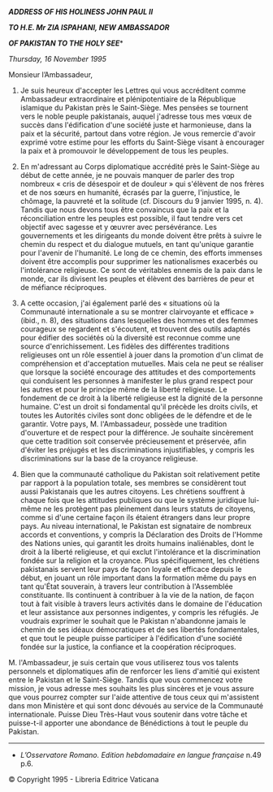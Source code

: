 ***ADDRESS OF HIS HOLINESS JOHN PAUL II***

***TO H.E. Mr ZIA ISPAHANI, NEW AMBASSADOR***

***OF PAKISTAN TO THE HOLY SEE****

*Thursday, 16 November 1995*

Monsieur l’Ambassadeur,

1. Je suis heureux d'accepter les Lettres qui vous accréditent comme Ambassadeur extraordinaire et plénipotentiaire de la République islamique du Pakistan près le Saint-Siège. Mes pensées se tournent vers le noble peuple pakistanais, auquel j'adresse tous mes vœux de succès dans l'édification d'une société juste et harmonieuse, dans la paix et la sécurité, partout dans votre région. Je vous remercie d'avoir exprimé votre estime pour les efforts du Saint-Siège visant à encourager la paix et à promouvoir le développement de tous les peuples.

2. En m'adressant au Corps diplomatique accrédité près le Saint-Siège au début de cette année, je ne pouvais manquer de parler des trop nombreux « cris de désespoir et de douleur » qui s'élèvent de nos frères et de nos sœurs en humanité, écrasés par la guerre, l'injustice, le chômage, la pauvreté et la solitude (cf. Discours du 9 janvier 1995, n. 4). Tandis que nous devons tous être convaincus que la paix et la réconciliation entre les peuples est possible, il faut tendre vers cet objectif avec sagesse et y œuvrer avec persévérance. Les gouvernements et les dirigeants du monde doivent être prêts à suivre le chemin du respect et du dialogue mutuels, en tant qu'unique garantie pour l'avenir de l'humanité. Le long de ce chemin, des efforts immenses doivent être accomplis pour supprimer les nationalismes exacerbés ou l'intolérance religieuse. Ce sont de véritables ennemis de la paix dans le monde, car ils divisent les peuples et élèvent des barrières de peur et de méfiance réciproques.

3. A cette occasion, j'ai également parlé des « situations où la Communauté internationale a su se montrer clairvoyante et efficace » (ibid., n. 8), des situations dans lesquelles des hommes et des femmes courageux se regardent et s'écoutent, et trouvent des outils adaptés pour édifier des sociétés où la diversité est reconnue comme une source d'enrichissement. Les fidèles des différentes traditions religieuses ont un rôle essentiel à jouer dans la promotion d'un climat de compréhension et d'acceptation mutuelles. Mais cela ne peut se réaliser que lorsque la société encourage des attitudes et des comportements qui conduisent les personnes à manifester le plus grand respect pour les autres et pour le principe même de la liberté religieuse. Le fondement de ce droit à la liberté religieuse est la dignité de la personne humaine. C'est un droit si fondamental qu'il précède les droits civils, et toutes les Autorités civiles sont donc obligées de le défendre et de le garantir. Votre pays, M. l'Ambassadeur, possède une tradition d'ouverture et de respect pour la différence. Je souhaite sincèrement que cette tradition soit conservée précieusement et préservée, afin d'éviter les préjugés et les discriminations injustifiables, y compris les discriminations sur la base de la croyance religieuse.

4. Bien que la communauté catholique du Pakistan soit relativement petite par rapport à la population totale, ses membres se considèrent tout aussi Pakistanais que les autres citoyens. Les chrétiens souffrent à chaque fois que les attitudes publiques ou que le système juridique lui-même ne les protègent pas pleinement dans leurs statuts de citoyens, comme si d'une certaine façon ils étaient étrangers dans leur propre pays. Au niveau international, le Pakistan est signataire de nombreux accords et conventions, y compris la Déclaration des Droits de l'Homme des Nations unies, qui garantit les droits humains inaliénables, dont le droit à la liberté religieuse, et qui exclut l'intolérance et la discrimination fondée sur la religion et la croyance. Plus spécifiquement, les chrétiens pakistanais servent leur pays de façon loyale et efficace depuis le début, en jouant un rôle important dans la formation même du pays en tant qu'État souverain, à travers leur contribution à l'Assemblée constituante. Ils continuent à contribuer à la vie de la nation, de façon tout à fait visible à travers leurs activités dans le domaine de l'éducation et leur assistance aux personnes indigentes, y compris les réfugiés. Je voudrais exprimer le souhait que le Pakistan n'abandonne jamais le chemin de ses idéaux démocratiques et de ses libertés fondamentales, et que tout le peuple puisse participer à l'édification d'une société fondée sur la justice, la confiance et la coopération réciproques.

M. l'Ambassadeur, je suis certain que vous utiliserez tous vos talents personnels et diplomatiques afin de renforcer les liens d'amitié qui existent entre le Pakistan et le Saint-Siège. Tandis que vous commencez votre mission, je vous adresse mes souhaits les plus sincères et je vous assure que vous pourrez compter sur l'aide attentive de tous ceux qui m'assistent dans mon Ministère et qui sont donc dévoués au service de la Communauté internationale. Puisse Dieu Très-Haut vous soutenir dans votre tâche et puisse-t-il apporter une abondance de Bénédictions à tout le peuple du Pakistan.

* * *

* *L’Osservatore Romano. Edition hebdomadaire en langue française* n.49 p.6.

© Copyright 1995 - Libreria Editrice Vaticana